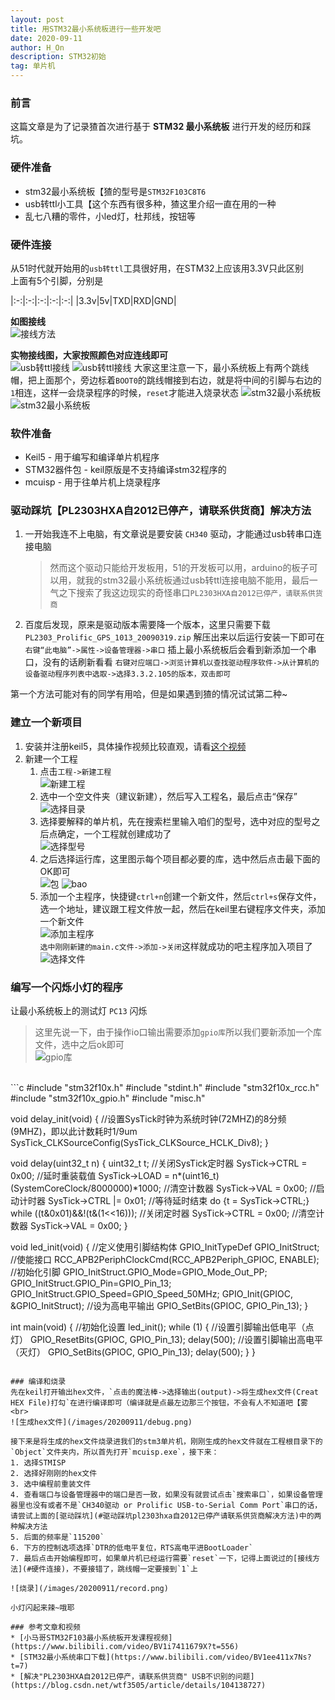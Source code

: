 ```yaml
---
layout: post
title: 用STM32最小系统板进行一些开发吧
date: 2020-09-11
author: H_On
description: STM32初始
tag: 单片机
---
```


### 前言
这篇文章是为了记录猹首次进行基于 **STM32 最小系统板** 进行开发的经历和踩坑。

### 硬件准备
* stm32最小系统板【猹的型号是`STM32F103C8T6`
* usb转ttl小工具【这个东西有很多种，猹这里介绍一直在用的一种
* 乱七八糟的零件，小led灯，杜邦线，按钮等

### 硬件连接
从51时代就开始用的`usb转ttl`工具很好用，在STM32上应该用3.3V只此区别<br>
上面有5个引脚，分别是

|:-:|:-:|:-:|:-:|:-:|
|3.3v|5v|TXD|RXD|GND|

**如图接线**<br>
![接线方法](/images/20200911/usb-ttl-stm32.png)

**实物接线图，大家按照颜色对应连线即可**<br>
![usb转ttl接线](/images/20200911/usb-ttl-b.jpg)
![usb转ttl接线](/images/20200911/usb-ttl-f.jpg)
大家这里注意一下，最小系统板上有两个跳线帽，把上面那个，旁边标着`BOOT0`的跳线帽接到右边，就是将中间的引脚与右边的`1`相连，这样一会烧录程序的时候，`reset`才能进入烧录状态
![stm32最小系统板](/images/20200911/stm32-f.jpg)
![stm32最小系统板](/images/20200911/stm32-b.jpg)

### 软件准备
* Keil5 - 用于编写和编译单片机程序
* STM32器件包 - keil原版是不支持编译stm32程序的
* mcuisp - 用于往单片机上烧录程序

### 驱动踩坑【PL2303HXA自2012已停产，请联系供货商】解决方法
1. 一开始我连不上电脑，有文章说是要安装 `CH340` 驱动，才能通过usb转串口连接电脑
   > 然而这个驱动只能给开发板用，51的开发板可以用，arduino的板子可以用，就我的stm32最小系统板通过usb转ttl连接电脑不能用，最后一气之下搜索了我这边现实的奇怪串口`PL2303HXA自2012已停产，请联系供货商`
2. 百度后发现，原来是驱动版本需要降一个版本，这里只需要下载 `PL2303_Prolific_GPS_1013_20090319.zip` 解压出来以后运行安装一下即可在 `右键“此电脑”->属性->设备管理器->串口` 插上最小系统板后会看到新添加一个串口，没有的话刷新看看 `右键对应端口->浏览计算机以查找驱动程序软件->从计算机的设备驱动程序列表中选取->选择3.3.2.105的版本，双击即可`

第一个方法可能对有的同学有用哈，但是如果遇到猹的情况试试第二种~

### 建立一个新项目
1. 安装并注册keil5，具体操作视频比较直观，请看[这个视频](https://www.bilibili.com/video/BV1i7411679X?p=2)
2. 新建一个工程
   1. 点击`工程->新建工程`<br>![新建工程](/images/20200911/newprojectstep1.png)
   2. 选中一个空文件夹（建议新建），然后写入工程名，最后点击“保存”<br>![选择目录](/images/20200911/newprojectstep2.png)
   3. 选择要解释的单片机，先在搜索栏里输入咱们的型号，选中对应的型号之后点确定，一个工程就创建成功了<br>![选择型号](/images/20200911/newprojectstep3.png)
   4. 之后选择运行库，这里图示每个项目都必要的库，选中然后点击最下面的OK即可<br>![包](/images/20200911/basicpackage1.png) ![bao](/images/20200911/basicpackage2.png)
   5. 添加一个主程序，快捷键`ctrl+n`创建一个新文件，然后`ctrl+s`保存文件，选一个地址，建议跟工程文件放一起，然后在keil里右键程序文件夹，添加一个新文件<br>![添加主程序](/images/20200911/newprojectstep4.png)<br>
   	`选中刚刚新建的main.c文件->添加->关闭`这样就成功的吧主程序加入项目了<br>![选择文件](/images/20200911/newprojectstep5.png)

### 编写一个闪烁小灯的程序
让最小系统板上的测试灯 `PC13` 闪烁<br>
> 这里先说一下，由于操作io口输出需要添加`gpio库`所以我们要新添加一个库文件，选中之后ok即可<br>![gpio库](/images/20200911/add-gpio.png)
<br>
```c
#include "stm32f10x.h"
#include "stdint.h"
#include "stm32f10x_rcc.h"
#include "stm32f10x_gpio.h"
#include "misc.h"

void delay_init(void) {
	//设置SysTick时钟为系统时钟(72MHZ)的8分频(9MHZ)，即以此计数耗时1/9um
	SysTick_CLKSourceConfig(SysTick_CLKSource_HCLK_Div8);
}

void delay(uint32_t n) {
	uint32_t t;
	//关闭SysTick定时器
	SysTick->CTRL = 0x00;
	//延时重装载值
	SysTick->LOAD = n*(uint16_t)(SystemCoreClock/8000000)*1000;
	//清空计数器
	SysTick->VAL = 0x00;
	//启动计时器
	SysTick->CTRL |= 0x01;
	//等待延时结束
	do {t = SysTick->CTRL;} while ((t&0x01)&&!(t&(1<<16)));
	//关闭定时器
	SysTick->CTRL = 0x00;
	//清空计数器
	SysTick->VAL = 0x00;
}

void led_init(void) {
    //定义使用引脚结构体
	GPIO_InitTypeDef GPIO_InitStruct;
	//使能接口
	RCC_APB2PeriphClockCmd(RCC_APB2Periph_GPIOC, ENABLE);
	//初始化引脚
	GPIO_InitStruct.GPIO_Mode=GPIO_Mode_Out_PP;
	GPIO_InitStruct.GPIO_Pin=GPIO_Pin_13;
	GPIO_InitStruct.GPIO_Speed=GPIO_Speed_50MHz;
	GPIO_Init(GPIOC, &GPIO_InitStruct);
	//设为高电平输出
	GPIO_SetBits(GPIOC, GPIO_Pin_13);
}

int main(void) {
        //初始化设置
	led_init();
	while (1) {
                //设置引脚输出低电平（点灯）
		GPIO_ResetBits(GPIOC, GPIO_Pin_13);
		delay(500);
                //设置引脚输出高电平（灭灯）
		GPIO_SetBits(GPIOC, GPIO_Pin_13);
		delay(500);
	}
}
```

### 编译和烧录
先在keil打开输出hex文件，`点击的魔法棒->选择输出(output)->将生成hex文件(Creat HEX File)打勾`在进行编译即可（编译就是点最左边那三个按钮，不会有人不知道吧【雾<br>
![生成hex文件](/images/20200911/debug.png)

接下来是将生成的hex文件烧录进我们的stm3单片机，刚刚生成的hex文件就在工程根目录下的`Object`文件夹内，所以首先打开`mcuisp.exe`，接下来：
1. 选择STMISP
2. 选择好刚刚的hex文件
3. 选中编程前重装文件
4. 查看端口与设备管理器中的端口是否一致，如果没有就尝试点击`搜索串口`，如果设备管理器里也没有或者不是`CH340驱动 or Prolific USB-to-Serial Comm Port`串口的话，请尝试上面的[驱动踩坑](#驱动踩坑pl2303hxa自2012已停产请联系供货商解决方法)中的两种解决方法
5. 后面的频率是`115200`
6. 下方的控制选项选择`DTR的低电平复位，RTS高电平进BootLoader`
7. 最后点击开始编程即可，如果单片机已经运行需要`reset`一下，记得上面说过的[接线方法](#硬件连接)，不要接错了，跳线帽一定要接到`1`上

![烧录](/images/20200911/record.png)

小灯闪起来辣~哦耶

### 参考文章和视频
* [小马哥STM32F103最小系统板开发课程视频](https://www.bilibili.com/video/BV1i7411679X?t=556)
* [STM32最小系统串口下载](https://www.bilibili.com/video/BV1ee411x7Ns?t=7)
* [解决"PL2303HXA自2012已停产，请联系供货商" USB不识别的问题](https://blog.csdn.net/wtf3505/article/details/104138727)
